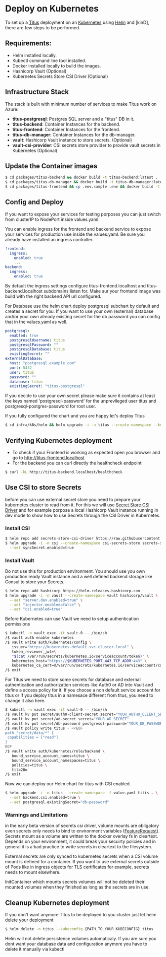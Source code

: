 # Deploy on Kubernetes

To set up a [Titus] deployment on an [Kubernetes] using [Helm] and [kinD], there are few steps to be performed.

## Requirements:
- Helm installed locally.
- Kubectl command line tool installed.
- Docker installed locally to build the images.
- Hashicorp Vault (Optional)
- Kubernetes Secrets Store CSI Driver (Optional)


## Infrastructure Stack

The stack is built with minimum number of services to make Titus work on Azure:
- **titus-postgresql**: Postgres SQL server and a "titus" DB in it.
- **titus-backend**: Container Instances for the backend.
- **titus-frontend**: Container Instances for the frontend.
- **titus-db-manager**: Container Instances for the db-manager.
- **vault**: Hashicorp Vault instance to store secrets. (Optional)
- **vault-csi-provider**: CSI secrets store provider to provide vault secrets in Kubernetes (Optional)


## Update the Container images

```bash
$ cd packages/titus-backend && docker build -t titus-backend:latest .
$ cd packages/titus-db-manager && docker build -t titus-db-manager:latest .
$ cd packages/titus-frontend && cp .env.sample .env && docker build -t titus-frontend:latest .
```


## Config and Deploy

If you want to expose your services for testing porposes you can just switch from clusterIP to NodePort inside values.yaml

You can enable ingress for the frontend and backend service to expose your services for production use inside the values.yaml. Be sure you already have installed an ingress controller.
```yaml
frontend:
  ingress:
    enabled: true
    ...
backend:
  ingress:
    enabled: true
```

By default the ingress settings configure titus-frontend.localhost and titus-backend.localhost subdomains listen for. Make sur your frontend image was build with the right backend API url configured.

For Database use the helm chart deploy postgresql subchart by default and creates a secret for you. If you want to use your own (external) database and/or your own already existing secret for the db password you can config that in the values.yaml as well.

```yaml
postgresql:
  enabled: true
  postgresqlUsername: titus
  postgresqlPassword: ""
  postgresqlDatabase: titus
  existingSecret: ""
externalDatabase:
  host: "postgresql.example.com"
  port: 5432
  user: titus
  password: ""
  database: titus
  existingSecret: "titus-postgresql"
```

If you decide to use your own secret please make sure it contains at least the keys named 'postgresql-password' for the unprevileged user titus and postgresql-postgres-password for root user.

If you fully configured the chart and you are happy let's deploy Titus
```bash
$ cd infra/k8s/helm && helm upgrade -i -n titus --create-namespace --kubeconfig {PATH_TO_YOUR_KUBECONFIG} -f values.yaml titus .
```

## Verifying Kubernetes deployment

- To check if your Frontend is working as expected open you browser and go to http://titus-frontend.localhost
- For the backend you can curl directly the healthcheck endpoint 
```bash
$ curl -kL http://titus-backend.localhost/healthcheck
```

## Use CSI to store Secrets

before you can use external secret store you need to prepare your kubernetes cluster to read from it. For this we will use [Secret Store CSI Driver] and for example porpose a local Hashicorp Vault instance running in dev mode to show how to use Secrets through the CSI Driver in Kubernetes. 

### Install CSI

```bash
$ helm repo add secrets-store-csi-driver https://raw.githubusercontent.com/kubernetes-sigs/secrets-store-csi-driver/master/charts
$ helm upgrade -i -n csi --create-namespace csi-secrets-store secrets-store-csi-driver/secrets-store-csi-driver \
  --set syncSecret.enabled=true
```

### Install Vault

Do not use this for production environment. You should use you own production ready Vault instance and a well defined backend storage like Consul to store your Secrets.
```bash
$ helm repo add hashicorp https://helm.releases.hashicorp.com
$ helm upgrade -i -n vault --create-namespace vault hashicorp/vault \
  --set "server.dev.enabled=true" \
  --set "injector.enabled=false" \
  --set "csi.enabled=true"
```

Before Kubernetes can use Vault we need to setup authentication permissions
```bash
$ kubectl -n vault exec -it vault-0 -- /bin/sh
/$ vault auth enable kubernetes
/$ vault write auth/kubernetes/config \
   issuer="https://kubernetes.default.svc.cluster.local" \
   token_reviewer_jwt=\ 
   "$(cat /var/run/secrets/kubernetes.io/serviceaccount/token)" \
   kubernetes_host="https://$KUBERNETES_PORT_443_TCP_ADDR:443" \
   kubernetes_ca_cert=@/var/run/secrets/kubernetes.io/serviceaccount/ca.crt
/$ exit
```

For Titus we need to store some secrets for database and external authentication and authorization services like Auth0 or AD into Vault and define a access policy for it.
If you choose a non default service account for titus or if you deploy titus in a namesace different from titus, you need to change it also here.
```bash
$ kubectl -n vault exec -it vault-0 -- /bin/sh
/$ vault kv put secret/auth0-client-secret secret="YOUR_AUTH0_CLIENT_SECRET"
/$ vault kv put secret/ad-secret secret="YOUR_AD_SECRET"
/$ vault kv put secret/db-password postgresql-password="YOUR_DB_PASSWORD",postgresql-postgresql-password="YOUR_DB_ADMIN_PASSWORD"
/$ vault policy write titus - <<EOF
path "secret/data/*" {
 capabilities = ["read"]
}
EOF
/$ vault write auth/kubernetes/role/backend \
   bound_service_account_names=titus \
   bound_service_account_namespaces=titus \
   policies=titus \
   ttl=20m
/$ exit
```

Now we can deploy our Helm chart for titus with CSI enabled.
```bash
$ helm upgrade -i -n titus --create-namespace -f value.yaml titis . \
  --set backend.csi.enabled=true \
  --set postgresql.existingSecret="db-password"
```

### Warnings and Limitations

in the early beta version of secrets csi driver, volume mounts are obligatory even secrets only needs to bind to environment variables ([FeatureRequest](https://github.com/kubernetes-sigs/secrets-store-csi-driver/issues/298)). Secrets mount as a volume are written to the docker overlay fs in cleartext. Depends on your environment, it could break your secuirty policies and in general it is a bad practice to write secrets in cleartext to the filesystem.

External secrets are only synced to kubernetes secrets when a CSI volume mount is defined for a container. If you want to use external secrets outside of Pods like in ingress objects for TLS certificates for example, secrets needs to mount elsewhere.

InitContainer which mounts secrets volumes will not be deleted their mounted volumes when they finished as long as the secrets are in use.

## Cleanup Kubernetes deployment

If you don't want anymore Titus to be deployed to you cluster just let helm delete your deployment
```bash
$ helm delete -n titus --kubeconfig {PATH_TO_YOUR_KUBECONFIG} titus
```

Helm will not delete persistence volumes automaticaly. If you are sure you dont want your database data and configuration anymore you have to delete it manually via kubectl


[Helm]: https://helm.sh/
[Kubernetes]: https://kubernetes.io/
[Titus]: https://github.com/nearform/titus
[Secret Store CSI Driver]: https://github.com/kubernetes-sigs/secrets-store-csi-driver
